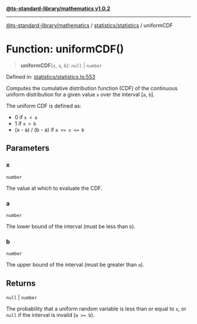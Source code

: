 [**@ts-standard-library/mathematics v1.0.2**](../../../README.md)

***

[@ts-standard-library/mathematics](../../../README.md) / [statistics/statistics](../README.md) / uniformCDF

# Function: uniformCDF()

> **uniformCDF**(`x`, `a`, `b`): `null` \| `number`

Defined in: [statistics/statistics.ts:553](https://github.com/gabaudette/ts-stdlib/blob/4a412e6fb273dc9fcab54b84c05921f52dac4b3f/packages/mathematics/src/statistics/statistics.ts#L553)

Computes the cumulative distribution function (CDF) of the continuous uniform distribution
for a given value `x` over the interval [`a`, `b`].

The uniform CDF is defined as:
- 0 if `x < a`
- 1 if `x > b`
- (x - a) / (b - a) if `a <= x <= b`

## Parameters

### x

`number`

The value at which to evaluate the CDF.

### a

`number`

The lower bound of the interval (must be less than `b`).

### b

`number`

The upper bound of the interval (must be greater than `a`).

## Returns

`null` \| `number`

The probability that a uniform random variable is less than or equal to `x`,
         or `null` if the interval is invalid (`a >= b`).
